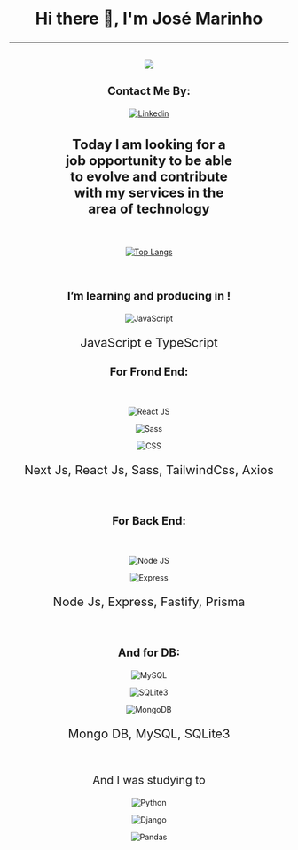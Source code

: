 <div align="center"> 
  <h2 style="font-size: 30px"> 
    Hi there 👋, I'm
    <b>José Marinho</b>
</h2>

<hr />
<br />

<picture>
<source 
  srcset="https://github-readme-stats.vercel.app/api?username=clowdcap&show_icons=true&theme=dark"
  media="(prefers-color-scheme: dark)"
/>
<source
  srcset="https://github-readme-stats.vercel.app/api?username=clowdcap&show_icons=true"
  media="(prefers-color-scheme: light), (prefers-color-scheme: no-preference)"
/>
<img src="https://github-readme-stats.vercel.app/api?username=anuraghazra&show_icons=true" />
</picture>
  
<br />

<h3 style="font-weight: bold; font-size: 20px">Contact Me By:</h3>

[![Linkedin](https://img.shields.io/badge/LinkedIn-0077B5?style=for-the-badge&logo=linkedin&logoColor=white)](https://www.linkedin.com/in/jose-marinho-dev/)

<h3 style="width: 60%; font-size: 24px">Today I am looking for a job opportunity to be able to evolve and contribute with my services in the area of technology</h3>

<br />

[![Top Langs](https://github-readme-stats.vercel.app/api/top-langs/?username=clowdcap&theme=dark&layout=compact)]([https://github.com/clowdcap/github-readme-stats](https://github.com/clowdcap?tab=repositories))
  

<br />

<h3 style="font-weight: bold; font-size: 20px">I’m learning and producing in !</h3>

![JavaScript](https://img.shields.io/badge/JavaScript-323330?style=for-the-badge&logo=javascript&logoColor=F7DF1E) 
  
<p style="font-size: 22px">JavaScript e TypeScript</p>


<h3 style="font-weight: bold; font-size: 20px"> For Frond End:</h3>
<br />

![React JS](https://img.shields.io/badge/React-20232A?style=for-the-badge&logo=react&logoColor=61DAFB)
<br />

![Sass](https://img.shields.io/badge/Sass-CC6699?style=for-the-badge&logo=sass&logoColor=white)
<br />

![CSS](https://img.shields.io/badge/CSS3-1572B6?style=for-the-badge&logo=css3&logoColor=white)
<br />

<p style="font-size: 22px">Next Js, React Js, Sass, TailwindCss, Axios</p>

<br />
<h3 style="font-weight: bold; font-size: 20px"> For Back End: </h3>
<br />

![Node JS](https://img.shields.io/badge/Node.js-339933?style=for-the-badge&logo=nodedotjs&logoColor=white)
<br />

![Express](https://img.shields.io/badge/Express.js-000000?style=for-the-badge&logo=express&logoColor=white)
<br />
<p style="font-size: 22px">Node Js, Express, Fastify, Prisma </p>

<br />
<h3 style="font-weight: bold; font-size: 20px"> And for DB: </h3>

![MySQL](https://img.shields.io/badge/MySQL-005C84?style=for-the-badge&logo=mysql&logoColor=white)
<br />

![SQLite3](https://img.shields.io/badge/SQLite-07405E?style=for-the-badge&logo=sqlite&logoColor=white)
<br />

![MongoDB](https://img.shields.io/badge/MongoDB-4EA94B?style=for-the-badge&logo=mongodb&logoColor=white)
<br />
<p style="font-size: 22px">Mongo DB, MySQL, SQLite3</p>
<br />

<p style="font-size: 20px">And I was studying to</p>

![Python](https://img.shields.io/badge/Python-FFD43B?style=for-the-badge&logo=python&logoColor=blue)
<br />

![Django](https://img.shields.io/badge/Django-092E20?style=for-the-badge&logo=django&logoColor=green)
<br />

![Pandas](https://img.shields.io/badge/Pandas-2C2D72?style=for-the-badge&logo=pandas&logoColor=white)

</div>
